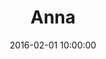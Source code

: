 ---
title: Anna
date: 2016-02-01 10:00:00
images: "/images/anna"
weight: 10
coverImage: "/images/anna/anna07.webp"
---